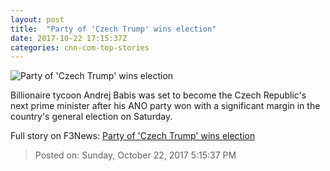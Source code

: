 ```yaml
---
layout: post
title:  "Party of 'Czech Trump' wins election"
date: 2017-10-22 17:15:37Z
categories: cnn-com-top-stories
---
```


![Party of 'Czech Trump' wins election](http://cdn.cnn.com/cnnnext/dam/assets/171021164528-andrej-babis-restricted-super-tease.jpg)

Billionaire tycoon Andrej Babis was set to become the Czech Republic's next prime minister after his ANO party won with a significant margin in the country's general election on Saturday.


Full story on F3News: [Party of 'Czech Trump' wins election](http://www.f3nws.com/n/BtFA4H)

> Posted on: Sunday, October 22, 2017 5:15:37 PM
